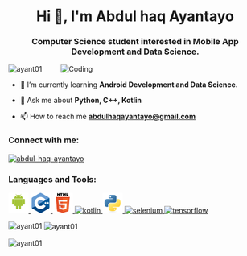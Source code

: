 <h1 align="center">Hi 👋, I'm Abdul haq Ayantayo</h1>
<h3 align="center">Computer Science student interested in Mobile App Development and Data Science.</h3>
<img align="right" alt="Coding" width="400" src="https://cdn.dribbble.com/users/116207…”>

<p align="left"> <img src="https://komarev.com/ghpvc/?username=ayant01&label=Profile%20views&color=0e75b6&style=flat" alt="ayant01" /> </p>

- 🌱 I’m currently learning **Android Development and Data Science.**

- 💬 Ask me about **Python, C++, Kotlin**

- 📫 How to reach me **abdulhaqayantayo@gmail.com**

<h3 align="left">Connect with me:</h3>
<p align="left">
<a href="https://linkedin.com/in/abdul-haq-ayantayo" target="blank"><img align="center" src="https://raw.githubusercontent.com/rahuldkjain/github-profile-readme-generator/master/src/images/icons/Social/linked-in-alt.svg" alt="abdul-haq-ayantayo" height="30" width="40" /></a>
</p>

<h3 align="left">Languages and Tools:</h3>
<p align="left"> <a href="https://developer.android.com" target="_blank" rel="noreferrer"> <img src="https://raw.githubusercontent.com/devicons/devicon/master/icons/android/android-original-wordmark.svg" alt="android" width="40" height="40"/> </a> <a href="https://www.w3schools.com/cpp/" target="_blank" rel="noreferrer"> <img src="https://raw.githubusercontent.com/devicons/devicon/master/icons/cplusplus/cplusplus-original.svg" alt="cplusplus" width="40" height="40"/> </a> <a href="https://www.w3.org/html/" target="_blank" rel="noreferrer"> <img src="https://raw.githubusercontent.com/devicons/devicon/master/icons/html5/html5-original-wordmark.svg" alt="html5" width="40" height="40"/> </a> <a href="https://kotlinlang.org" target="_blank" rel="noreferrer"> <img src="https://www.vectorlogo.zone/logos/kotlinlang/kotlinlang-icon.svg" alt="kotlin" width="40" height="40"/> </a> <a href="https://www.python.org" target="_blank" rel="noreferrer"> <img src="https://raw.githubusercontent.com/devicons/devicon/master/icons/python/python-original.svg" alt="python" width="40" height="40"/> </a> <a href="https://www.selenium.dev" target="_blank" rel="noreferrer"> <img src="https://raw.githubusercontent.com/detain/svg-logos/780f25886640cef088af994181646db2f6b1a3f8/svg/selenium-logo.svg" alt="selenium" width="40" height="40"/> </a> <a href="https://www.tensorflow.org" target="_blank" rel="noreferrer"> <img src="https://www.vectorlogo.zone/logos/tensorflow/tensorflow-icon.svg" alt="tensorflow" width="40" height="40"/> </a> </p>

<p><img align="left" src="https://github-readme-stats.vercel.app/api/top-langs?username=ayant01&show_icons=true&locale=en&layout=compact" alt="ayant01" /></p>

<p>&nbsp;<img align="center" src="https://github-readme-stats.vercel.app/api?username=ayant01&show_icons=true&locale=en" alt="ayant01" /></p>

<p><img align="center" src="https://github-readme-streak-stats.herokuapp.com/?user=ayant01&" alt="ayant01" /></p>
